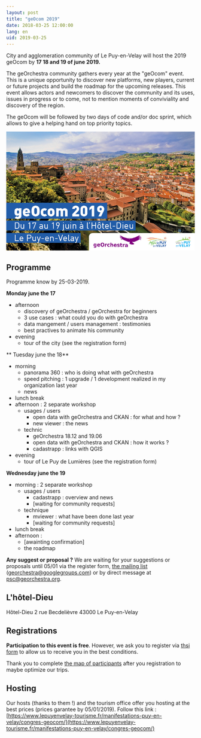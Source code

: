 ```yaml
---
layout: post
title: "geOcom 2019"
date: 2018-03-25 12:00:00
lang: en
uid: 2019-03-25
---
```


City and agglomeration community of Le Puy-en-Velay will host the 2019 geOcom by **17 18 and 19 of june 2019.**

The geOrchestra community gathers every year at the "geOcom" event. This is a unique opportunity to discover new platforms, new players, current or future projects and build the roadmap for the upcoming releases. This event allows actors and newcomers to discover the community and its uses, issues in progress or to come, not to mention moments of conviviality and discovery of the region.

The geOcom will be followed by two days of code and/or doc sprint, which allows to give a helping hand on top priority topics.


![affiche geOcom 2019](/public/geocom2019/geocom_2019.jpg)

<!--more-->


## Programme

Programme know by 25-03-2019.

**Monday june the 17**
- afternoon
  - discovery of geOrchestra / geOrchestra for beginners
  - 3 use cases : what could you do with geOrchestra
  - data mangement / users management : testimonies
  - best practives to animate his community
- evening
  - tour of the city (see the registration form)

** Tuesday june the 18**
- morning
  - panorama 360 : who is doing what with geOrchestra
  - speed pitching : 1 upgrade / 1 development realized in my organization last year
  - news
- lunch break
- afternoon : 2 separate workshop
  - usages / users
    - open data with geOrchestra and CKAN : for what and how ?
    - new viewer : the news
  - technic
	  - geOrchestra 18.12 and 19.06
	  - open data with geOrchestra and CKAN : how it works ?
	  - cadastrapp : links with QGIS
- evening
  - tour of Le Puy de Lumières (see the registration form)

**Wednesday june the 19**
- morning : 2 separate workshop
  - usages / users
    - cadastrapp : overview and news
    - [waiting for community requests]
  - technique
    - mviewer : what have been done last year
    - [waiting for community requests]
- lunch break
- afternoon : 
  - [awainting confirmation]
  - the roadmap


**Any suggest or proposal ?**
We are waiting for your suggestions or proposals until 05/01 via the register form, [the mailing list](https://groups.google.com/forum/#!forum/georchestra) (georchestra@googlegroups.com) or by direct message at psc@georchestra.org.


## L'hôtel-Dieu

Hôtel-Dieu
2 rue Becdelièvre
43000 Le Puy-en-Velay


## Registrations

**Participation to this event is free**. However, we ask you to register via [thsi form](https://opendata.agglo-lepuyenvelay.fr/inscriptions-geocom-2019/) to allow us to receive you in the best conditions.

Thank you to complete [the map of participants](http://umap.openstreetmap.fr/fr/map/participants-au-geocom-2018_210735) after you registration to maybe optimize our trips.

## Hosting

Our hosts (thanks to them !) and the tourism office offer you hosting at the best prices (prices garantee by 05/01/2019).
Follow this link : [https://www.lepuyenvelay-tourisme.fr/manifestations-puy-en-velay/congres-geocom/](https://www.lepuyenvelay-tourisme.fr/manifestations-puy-en-velay/congres-geocom/)

